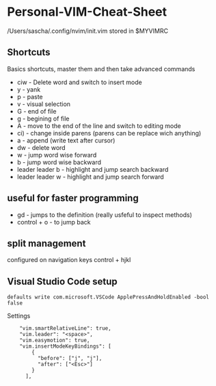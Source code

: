 # Personal-VIM-Cheat-Sheet

/Users/sascha/.config/nvim/init.vim stored in $MYVIMRC

## Shortcuts
Basics shortcuts, master them and then take advanced commands 
* ciw - Delete word and switch to insert mode 
* y - yank
* p - paste
* v - visual selection 
* G - end of file
* g - begining of file
* A - move to the end of the line and switch to editing mode
* ci) - change inside parens (parens can be replace wich anything)
* a - append (write text after cursor)
* dw - delete word
* w - jump word wise forward
* b - jump word wise backward
* leader leader b - highlight and jump search backward
* leader leader w - highlight and jump search forward

## useful for faster programming
* gd - jumps to the definition (really usfeful to inspect methods)
* control + o - to jump back

## split management
configured on navigation keys control + hjkl

## Visual Studio Code setup
```
defaults write com.microsoft.VSCode ApplePressAndHoldEnabled -bool false 
```

Settings
```
    "vim.smartRelativeLine": true,
    "vim.leader": "<space>",
    "vim.easymotion": true,
    "vim.insertModeKeyBindings": [
        {
          "before": ["j", "j"],
          "after": ["<Esc>"]
        }
      ],
```
